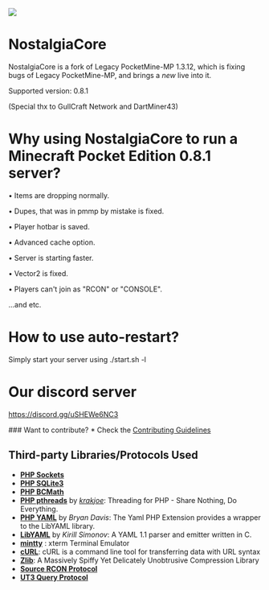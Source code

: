 ![](http://185.117.153.152/nc_favicon.png)

# NostalgiaCore

NostalgiaCore is a fork of Legacy PocketMine-MP 1.3.12, which is fixing bugs of Legacy PocketMine-MP, and brings a *new* live into it.

Supported version: 0.8.1

(Special thx to GullCraft Network and DartMiner43)

# Why using NostalgiaCore to run a Minecraft Pocket Edition 0.8.1 server?

• Items are dropping normally.

• Dupes, that was in pmmp by mistake is fixed.

• Player hotbar is saved.

• Advanced cache option.

• Server is starting faster.

• Vector2 is fixed.

• Players can't join as "RCON" or "CONSOLE".

...and etc.

# How to use auto-restart?

Simply start your server using ./start.sh -l

# Our discord server

https://discord.gg/uSHEWe6NC3

###​ ​Want to contribute? 
​*​ Check the [​Contributing Guidelines​](CONTRIBUTING.md)

## Third-party Libraries/Protocols Used
* __[PHP Sockets](http://php.net/manual/en/book.sockets.php)__
* __[PHP SQLite3](http://php.net/manual/en/book.sqlite3.php)__
* __[PHP BCMath](http://php.net/manual/en/book.bc.php)__
* __[PHP pthreads](http://pthreads.org/)__ by _[krakjoe](https://github.com/krakjoe)_: Threading for PHP - Share Nothing, Do Everything.
* __[PHP YAML](https://code.google.com/p/php-yaml/)__ by _Bryan Davis_: The Yaml PHP Extension provides a wrapper to the LibYAML library.
* __[LibYAML](http://pyyaml.org/wiki/LibYAML)__ by _Kirill Simonov_: A YAML 1.1 parser and emitter written in C.
* __[mintty](https://code.google.com/p/mintty/)__ : xterm Terminal Emulator
* __[cURL](http://curl.haxx.se/)__: cURL is a command line tool for transferring data with URL syntax
* __[Zlib](http://www.zlib.net/)__: A Massively Spiffy Yet Delicately Unobtrusive Compression Library
* __[Source RCON Protocol](https://developer.valvesoftware.com/wiki/Source_RCON_Protocol)__
* __[UT3 Query Protocol](http://wiki.unrealadmin.org/UT3_query_protocol)__
